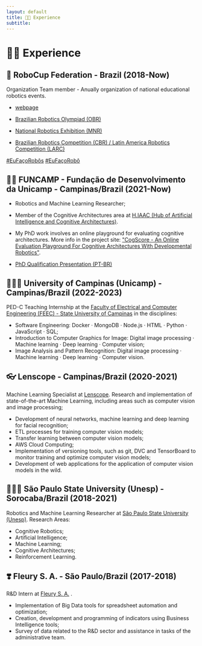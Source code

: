 ```yaml
---
layout: default
title: 🦾🤖 Experience
subtitle: 
---
```


# 🦾🤖 Experience

##  🤖 RoboCup Federation - Brazil (2018-Now)

Organization Team member - Anually organization of national educational robotics events.     

* [webpage](https://robocup.org.br)      

* [Brazilian Robotics Olympiad (OBR)](https://www.obr.org.br)

* [National Robotics Exhibition (MNR)](https://www.mnr.org.br)

* [Brazilian Robotics Competition (CBR) / Latin America Robotics Competition (LARC)](https://www.cbrobotica.org)

[#EuFaçoRobôs](https://www.instagram.com/explore/tags/eufaçorobôs/) [#EuFaçoRobô](https://www.instagram.com/explore/tags/eufaçorobô/) 

## 🕵🏻 FUNCAMP - Fundação de Desenvolvimento da Unicamp - Campinas/Brazil (2021-Now)

* Robotics and Machine Learning Researcher;

* Member of the Cognitive Architectures area at [H.IAAC (Hub of Artificial Intelligence and Cognitive Architectures)](https://hiaac.unicamp.br/).

* My PhD work involves an online playground for evaluating cognitive architectures. More info in the project site: ["CogScore - An Online Evaluation Playground For Cognitive Architectures With Developmental Robotics"](https://leolellisr.github.io/cogscore.github.io/).

* [PhD Qualification Presentation (PT-BR)](https://drive.google.com/file/d/10oMXmbGDphLCk4LO8JjkqT2qnDOpHyaU/view?usp=sharing)


## 👨🏻‍🏫 University of Campinas (Unicamp) - Campinas/Brazil (2022-2023)

PED-C Teaching Internship at the [Faculty of Electrical and Computer Engineering (FEEC) - State University of Campinas](https://fee.unicamp.br) in the disciplines:

* Software Engineering:  Docker · MongoDB · Node.js · HTML · Python · JavaScript ·  SQL;
* Introduction to Computer Graphics for Image: Digital image processing · Machine learning · Deep learning · Computer vision; 
* Image Analysis and Pattern Recognition: Digital image processing · Machine learning · Deep learning · Computer vision.


## 👓 Lenscope - Campinas/Brazil (2020-2021)

Machine Learning Specialist at [Lenscope](https://lenscope.com.br). Research and implementation of state-of-the-art Machine Learning, including areas such as computer vision and image processing;
* Development of neural networks, machine learning and deep learning for facial recognition;
* ETL processes for training computer vision models;
* Transfer learning between computer vision models;
* AWS Cloud Computing;
* Implementation of versioning tools, such as git, DVC and TensorBoard to monitor training and optimize computer vision models;
* Development of web applications for the application of computer vision models in the wild.

## 👨🏻‍🔬 São Paulo State University (Unesp) - Sorocaba/Brazil (2018-2021)

Robotics and Machine Learning Researcher at [São Paulo State University (Unesp)](https://sorocaba.unesp.br). Research Areas: 
* Cognitive Robotics;
* Artificial Intelligence;
* Machine Learning;
* Cognitive Architectures;
* Reinforcement Learning.


## ❣️ Fleury S. A. - São Paulo/Brazil (2017-2018)
R&D Intern at [Fleury S. A.](https://www.grupofleury.com.br) .

* Implementation of Big Data tools for spreadsheet automation and optimization;
* Creation, development and programming of indicators using Business Intelligence tools;
* Survey of data related to the R&D sector and assistance in tasks of the administrative team.


